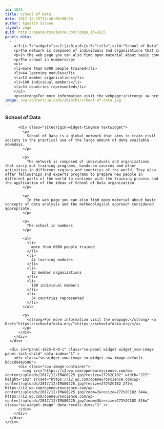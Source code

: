 ```yaml
---
id: 1825
title: School of Data
date: 2017-12-15T15:40:09+00:00
author: Agustín Solano
layout: page
guid: http://openeuroscience.com/?page_id=1825
panels_data:
  - |
    a:3:{s:7:"widgets";a:2:{i:0;a:8:{s:5:"title";s:14:"School of Data";s:4:"text";s:1020:"<p>School of Data is a global network that aims to train civil society in the practical use of the large amount of data available nowadays.</p>
    <p>The network is composed of individuals and organizations that carry out training programs, hands-on courses and other activities in different regions and countries of the world. They also offer fellowships and experts programs to prepare new people in different parts of the world to continue with the training process and the application of the ideas of School of Data organization.</p>
    <p>In the web page you can also find open material about basic concepts of data analysis and the methodological approach considered appropriate.</p>
    <p>The school in numbers</p>
    <ul>
    <li>more than 6000 people trained</li>
    <li>44 learning modules</li>
    <li>13 member organizations</li>
    <li>100 individual members</li>
    <li>34 countries represented</li>
    </ul>
    <p><strong>For more information visit the webpage:</strong> <a href="https://schoolofdata.org/">https://schoolofdata.org/</a></p>";s:20:"text_selected_editor";s:4:"tmce";s:5:"autop";b:1;s:12:"_sow_form_id";s:13:"5a33ddee30fbd";s:19:"_sow_form_timestamp";s:13:"1513348780623";s:48:"wpfront-user-role-editor-widget-permissions-data";a:1:{s:4:"type";i:1;}s:11:"panels_info";a:7:{s:5:"class";s:31:"SiteOrigin_Widget_Editor_Widget";s:3:"raw";b:0;s:4:"grid";i:0;s:4:"cell";i:0;s:2:"id";i:0;s:9:"widget_id";s:36:"c6640d7b-4686-45e1-b206-c2a3df3faf2a";s:5:"style";a:1:{s:18:"background_display";s:4:"tile";}}}i:1;a:15:{s:5:"image";i:1834;s:14:"image_fallback";s:0:"";s:4:"size";s:20:"sow-carousel-default";s:5:"align";s:7:"default";s:5:"title";s:0:"";s:14:"title_position";s:6:"hidden";s:3:"alt";s:0:"";s:3:"url";s:0:"";s:5:"bound";b:1;s:12:"_sow_form_id";s:13:"5a33da5d13b4f";s:19:"_sow_form_timestamp";s:13:"1513348406197";s:10:"new_window";b:0;s:10:"full_width";b:0;s:48:"wpfront-user-role-editor-widget-permissions-data";a:1:{s:4:"type";i:1;}s:11:"panels_info";a:7:{s:5:"class";s:30:"SiteOrigin_Widget_Image_Widget";s:3:"raw";b:0;s:4:"grid";i:0;s:4:"cell";i:0;s:2:"id";i:1;s:9:"widget_id";s:36:"06571c02-7880-4efa-aff9-74d3e6de3ef1";s:5:"style";a:1:{s:18:"background_display";s:4:"tile";}}}}s:5:"grids";a:1:{i:0;a:2:{s:5:"cells";i:1;s:5:"style";a:0:{}}}s:10:"grid_cells";a:1:{i:0;a:4:{s:4:"grid";i:0;s:5:"index";i:0;s:6:"weight";i:1;s:5:"style";a:0:{}}}}
image: /wp-content/uploads/2018/01/school-of-data.jpg
---
```

<div id="pl-1825"  class="panel-layout" >
  <div id="pg-1825-0"  class="panel-grid panel-no-style" >
    <div id="pgc-1825-0-0"  class="panel-grid-cell" >
      <div id="panel-1825-0-0-0" class="so-panel widget widget_sow-editor panel-first-child" data-index="0" >
        <div class="so-widget-sow-editor so-widget-sow-editor-base">
          <h3 class="widget-title">
            School of Data
          </h3>
          
          <div class="siteorigin-widget-tinymce textwidget">
            <p>
              School of Data is a global network that aims to train civil society in the practical use of the large amount of data available nowadays.
            </p>
            
            <p>
              The network is composed of individuals and organizations that carry out training programs, hands-on courses and other activities in different regions and countries of the world. They also offer fellowships and experts programs to prepare new people in different parts of the world to continue with the training process and the application of the ideas of School of Data organization.
            </p>
            
            <p>
              In the web page you can also find open material about basic concepts of data analysis and the methodological approach considered appropriate.
            </p>
            
            <p>
              The school in numbers
            </p>
            
            <ul>
              <li>
                more than 6000 people trained
              </li>
              <li>
                44 learning modules
              </li>
              <li>
                13 member organizations
              </li>
              <li>
                100 individual members
              </li>
              <li>
                34 countries represented
              </li>
            </ul>
            
            <p>
              <strong>For more information visit the webpage:</strong> <a href="https://schoolofdata.org/">https://schoolofdata.org/</a>
            </p>
          </div>
        </div>
      </div>
      
      <div id="panel-1825-0-0-1" class="so-panel widget widget_sow-image panel-last-child" data-index="1" >
        <div class="so-widget-sow-image so-widget-sow-image-default-bd5cd9da0588">
          <div class="sow-image-container">
            <img src="https://i2.wp.com/openeuroscience.com/wp-content/uploads/2017/12/IMAG0225.jpg?resize=272%2C182" width="272" height="182" srcset="https://i2.wp.com/openeuroscience.com/wp-content/uploads/2017/12/IMAG0225.jpg?resize=272%2C182 272w, https://i2.wp.com/openeuroscience.com/wp-content/uploads/2017/12/IMAG0225.jpg?zoom=2&resize=272%2C182 544w, https://i2.wp.com/openeuroscience.com/wp-content/uploads/2017/12/IMAG0225.jpg?zoom=3&resize=272%2C182 816w" 		class="so-widget-image" data-recalc-dims="1" />
          </div>
        </div>
      </div>
    </div>
  </div>
</div>